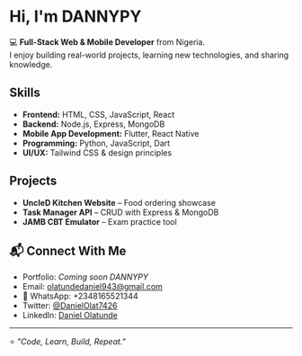 # Hi, I'm DANNYPY 

💻 **Full-Stack Web & Mobile Developer** from Nigeria.  
I enjoy building real-world projects, learning new technologies, and sharing knowledge.  

## Skills
- **Frontend:** HTML, CSS, JavaScript, React  
- **Backend:** Node.js, Express, MongoDB  
- **Mobile App Development:** Flutter, React Native  
- **Programming:** Python, JavaScript, Dart  
- **UI/UX:** Tailwind CSS & design principles  



## Projects
- **UncleD Kitchen Website** – Food ordering showcase  
- **Task Manager API** – CRUD with Express & MongoDB
-  **JAMB CBT Emulator** – Exam practice tool  

## 📬 Connect With Me
-  Portfolio: *Coming soon DANNYPY*  
-  Email: olatundedaniel943@gmail.com  
- 💬 WhatsApp: +2348165521344  
-  Twitter: [@DanielOlat7426](https://x.com/DanielOlat7426)  
- LinkedIn: [Daniel Olatunde](https://www.linkedin.com/in/daniel-olatunde-64aa59306/)  

---

⭐ *"Code, Learn, Build, Repeat."*  
